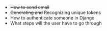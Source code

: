 * ~~How to send email~~
* ~~Generating and~~ Recognizing unique tokens
* How to authenticate someone in Django
* What steps will the user have to go through
